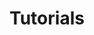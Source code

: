 ---
title: Tutorials
linktitle: Tutorials
meta_desc: Hands-on tutorials to learn Pulumi concepts and cloud infrastructure patterns.
capability: get-started
menu:
  get-started:
    name: Tutorials
    parent: get-started-home
    weight: 100
redirect_to: /tutorials/
---